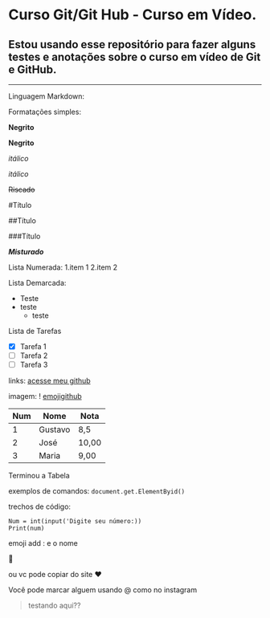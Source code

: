  #                            Curso Git/Git Hub - Curso em Vídeo.
 Estou usando esse repositório para fazer alguns testes e anotações sobre o curso em vídeo de Git e GitHub.
---
***
Linguagem Markdown:

Formatações simples:

**Negrito**

__Negrito__

_itálico_

*itálico*

~~Riscado~~

#Título

##Título

###Título

__*Misturado*__

Lista Numerada:
1.item 1
2.item 2

Lista Demarcada:
* Teste
* teste
   * teste
   
Lista de Tarefas
- [x] Tarefa 1 
- [ ] Tarefa 2 
- [ ] Tarefa 3 

links:
 [acesse meu github](https://anaclaraok.github.io)

 imagem:
 ! [emojigithub](https://cdn1.iconfinder.com/data/icons/picons-social/57/github-256.png)

 Num | Nome | Nota 
 ---|---|---
 1 | Gustavo | 8,5
 2 | José | 10,00
 3 | Maria | 9,00

 Terminou a Tabela

 exemplos de comandos:
`document.get.ElementByid()`

trechos de código: 

```
Num = int(input('Digite seu número:))
Print(num)

```
emoji add : e o nome

:purple_heart:

ou vc pode copiar do site ❤️

Você pode marcar alguem usando @ como no instagram

>testando aqui??


